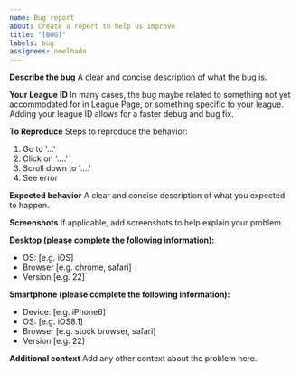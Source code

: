 ```yaml
---
name: Bug report
about: Create a report to help us improve
title: "[BUG]"
labels: bug
assignees: nmelhado
---
```


**Describe the bug**
A clear and concise description of what the bug is.

**Your League ID**
In many cases, the bug maybe related to something not yet accommodated for in League Page, or something specific to your league. Adding your league ID allows for a faster debug and bug fix.

**To Reproduce**
Steps to reproduce the behavior:

1. Go to '...'
2. Click on '....'
3. Scroll down to '....'
4. See error

**Expected behavior**
A clear and concise description of what you expected to happen.

**Screenshots**
If applicable, add screenshots to help explain your problem.

**Desktop (please complete the following information):**

- OS: [e.g. iOS]
- Browser [e.g. chrome, safari]
- Version [e.g. 22]

**Smartphone (please complete the following information):**

- Device: [e.g. iPhone6]
- OS: [e.g. iOS8.1]
- Browser [e.g. stock browser, safari]
- Version [e.g. 22]

**Additional context**
Add any other context about the problem here.
